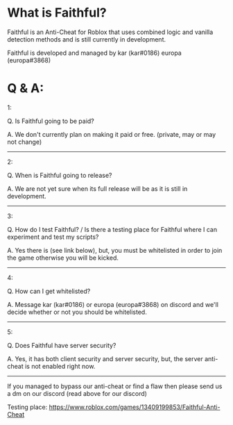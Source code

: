 # What is Faithful?

Faithful is an Anti-Cheat for Roblox that uses combined logic and vanilla detection methods and is still currently in development.

Faithful is developed and managed by
kar (kar#0186) 
europa (europa#3868)

# Q & A:

1:

Q. Is Faithful going to be paid?

A. We don't currently plan on making it paid or free. (private, may or may not change)

----

2:

Q. When is Faithful going to release?

A. We are not yet sure when its full release will be as it is still in development.

----

3:

Q. How do I test Faithful? / Is there a testing place for Faithful where I can experiment and test my scripts?

A. Yes there is (see link below), but, you must be whitelisted in order to join the game otherwise you will be kicked.

----

4:

Q. How can I get whitelisted?

A. Message kar (kar#0186) or europa (europa#3868) on discord and we'll decide whether or not you should be whitelisted.

----

5:

Q. Does Faithful have server security?

A. Yes, it has both client security and server security, but, the server anti-cheat is not enabled right now.

----

If you managed to bypass our anti-cheat or find a flaw then please send us a dm on our discord (read above for our discord)

Testing place: https://www.roblox.com/games/13409199853/Faithful-Anti-Cheat
